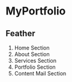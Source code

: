# MyPortfolio
## Feather ##
<ol>
<li>Home Section</li>
<li>About Section</li>
<li>Services Section</li>
<li>Portfolio Section</li>
<li>Content Mail Section</li>
</ol>


